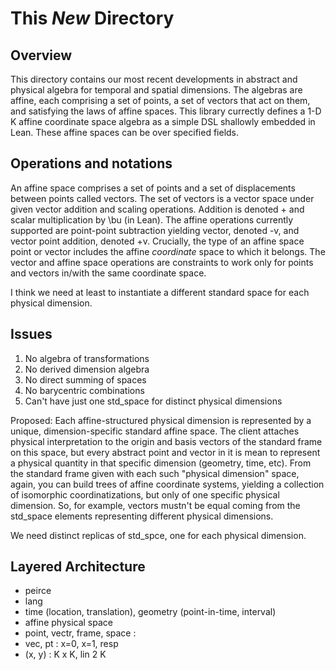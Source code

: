 # This *New* Directory

## Overview

This directory contains our most recent developments in abstract and physical algebra for temporal and spatial dimensions. The algebras are affine, each comprising a set of points, a set of vectors that act on them, and satisfying the laws of affine spaces. This library currectly defines a 1-D  K affine coordinate space algebra as a simple DSL shallowly embedded in Lean. These affine spaces can be over specified fields.

## Operations and notations

An affine space comprises a set of points and a set of displacements between points called vectors. The set of vectors is a vector space under given vector addition and scaling operations. Addition is denoted + and scalar multiplication by \bu (in Lean). The affine operations currently supported are point-point subtraction yielding vector, denoted -v, and vector point addition, denoted +v. Crucially, the type of an affine space point or vector includes the affine *coordinate* space to which it belongs. The vector and affine space operations are constraints to work only for points and vectors in/with the same coordinate space. 

I think we need at least to instantiate a different standard space for each physical dimension.

## Issues
1. No algebra of transformations
2. No derived dimension algebra 
3. No direct summing of spaces
4. No barycentric combinations
5. Can't have just one std_space for distinct physical dimensions
  
Proposed: Each affine-structured physical dimension is represented by a unique, dimension-specific standard affine space. The client attaches physical interpretation to the origin and basis vectors of the standard frame on this space, but every abstract point and vector in it is mean to represent a physical quantity in that specific dimension (geometry, time, etc). From the standard frame given with each such "physical dimension" space, again, you can build trees of affine coordinate systems, yielding a collection of isomorphic coordinatizations, but only of one specific physical dimension. So, for example, vectors mustn't be equal coming from the std_space elements representing different physical dimensions. 

We need distinct replicas of std_spce, one for each physical dimension.

## Layered Architecture

- peirce
- lang
- time (location, translation), geometry (point-in-time, interval)
- affine physical space
- point, vectr, frame, space    : 
- vec, pt                       : x=0, x=1, resp
- (x, y)                        : K x K, lin 2 K